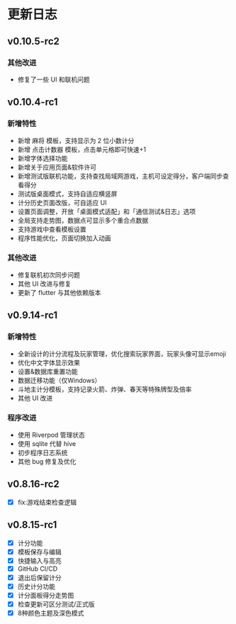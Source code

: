 # 更新日志

## v0.10.5-rc2

### 其他改进

- 修复了一些 UI 和联机问题

## v0.10.4-rc1

### 新增特性

- 新增 麻将 模板，支持显示为 2 位小数计分
- 新增 点击计数器 模板，点击单元格即可快速+1
- 新增字体选择功能
- 新增关于应用页面&软件许可
- 新增测试版联机功能，支持查找局域网游戏，主机可设定得分，客户端同步查看得分
- 测试版桌面模式，支持自适应横竖屏
- 计分历史页面改版，可自适应 UI
- 设置页面调整，开放「桌面模式适配」和「通信测试&日志」选项
- 全局支持走势图，数据点可显示多个重合点数据
- 支持游戏中查看模板设置
- 程序性能优化，页面切换加入动画

### 其他改进

- 修复联机初次同步问题
- 其他 UI 改进与修复
- 更新了 flutter 与其他依赖版本


## v0.9.14-rc1

### 新增特性

- 全新设计的计分流程及玩家管理，优化搜索玩家界面，玩家头像可显示emoji
- 优化中文字体显示效果
- 设置&数据库重置功能
- 数据迁移功能（仅Windows）
- 斗地主计分模板，支持记录火箭、炸弹、春天等特殊牌型及倍率
- 其他 UI 改进

### 程序改进

- 使用 Riverpod 管理状态
- 使用 sqlite 代替 hive
- 初步程序日志系统
- 其他 bug 修复及优化

## v0.8.16-rc2

- [x] fix:游戏结束检查逻辑

## v0.8.15-rc1

- [x] 计分功能
- [x] 模板保存与编辑
- [x] 快捷输入与高亮
- [x] GitHub CI/CD
- [x] 退出后保留计分
- [x] 历史计分功能
- [x] 计分面板得分走势图
- [x] 检查更新可区分测试/正式版
- [x] 8种颜色主题及深色模式